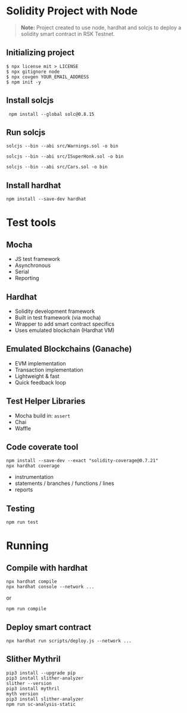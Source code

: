 # Solidity Project with Node
>**Note:** Project created to use node, hardhat and solcjs to deploy a solidity smart contract in RSK Testnet.

## Initializing project

```
$ npx license mit > LICENSE
$ npx gitignore node
$ npx covgen YOUR_EMAIL_ADDRESS
$ npm init -y
```

## Install solcjs
```
 npm install --global solc@0.8.15
 ```

## Run solcjs
```
solcjs --bin --abi src/Warnings.sol -o bin

solcjs --bin --abi src/ISuperHonk.sol -o bin

solcjs --bin --abi src/Cars.sol -o bin
```

## Install hardhat
```
npm install --save-dev hardhat
```

# Test tools
## Mocha
- JS test framework
- Asynchronous
- Serial
- Reporting

## Hardhat 
- Solidity development framework
- Built in test framework (via mocha)
- Wrapper to add smart contract specifics
- Uses emulated blockchain (Hardhat VM)

## Emulated Blockchains (Ganache)
- EVM implementation
- Transaction implementation
- Lightweight & fast
- Quick feedback loop

## Test Helper Libraries
- Mocha build in: `assert`
- Chai
- Waffle

## Code coverate tool
```
npm install --save-dev --exact "solidity-coverage@0.7.21"
npx hardhat coverage
```
- instrumentation
- statements / branches / functions / lines
- reports

## Testing
```
npm run test
```

# Running
## Compile with hardhat
```
npx hardhat compile
npx hardhat console --network ...
```
or 
```
npm run compile
```
## Deploy smart contract
```
npx hardhat run scripts/deploy.js --network ...
```

## Slither Mythril
```
pip3 install --upgrade pip
pip3 install slither-analyzer
slither --version
pip3 install mythril
myth version
pip3 install slither-analyzer
npm run sc-analysis-static
```
